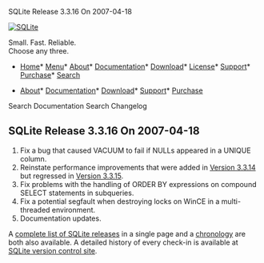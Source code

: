




SQLite Release 3\.3\.16 On 2007\-04\-18




[![SQLite](../images/sqlite370_banner.gif)](../index.html)


Small. Fast. Reliable.  
Choose any three.


* [Home](../index.html)* [Menu](javascript:void(0))* [About](../about.html)* [Documentation](../docs.html)* [Download](../download.html)* [License](../copyright.html)* [Support](../support.html)* [Purchase](../prosupport.html)* [Search](javascript:void(0))




* [About](../about.html)* [Documentation](../docs.html)* [Download](../download.html)* [Support](../support.html)* [Purchase](../prosupport.html)






Search Documentation
Search Changelog







## SQLite Release 3\.3\.16 On 2007\-04\-18

1. Fix a bug that caused VACUUM to fail if NULLs appeared in a
 UNIQUE column.
2. Reinstate performance improvements that were added in
 [Version 3\.3\.14](../releaselog/3_3_14.html)
 but regressed in [Version 3\.3\.15](../releaselog/3_3_15.html).
3. Fix problems with the handling of ORDER BY expressions on
 compound SELECT statements in subqueries.
4. Fix a potential segfault when destroying locks on WinCE in
 a multi\-threaded environment.
5. Documentation updates.



A [complete list of SQLite releases](../changes.html)
 in a single page and a [chronology](../chronology.html) are both also available.
 A detailed history of every
 check\-in is available at
 [SQLite version control site](https://www.sqlite.org/src/timeline).



